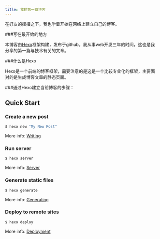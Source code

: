 ```yaml
---
title: 我的第一篇博客
---
```

在好友的撺掇之下，我也学着开始在网络上建立自己的博客。

###写在最开始的地方

本博客由[Hexo](https://hexo.io/)框架构建，发布于github。我从事web开发三年的时间，这也是我分享的第一篇与技术有关的文章。

###什么是Hexo

Hexo是一个前端的博客框架，需要注意的是这是一个比较专业化的框架，主要面对的是生成博客文章的静态页面。

###通过Hexo建立当前博客的步骤：


## Quick Start

### Create a new post

``` bash
$ hexo new "My New Post"
```

More info: [Writing](https://hexo.io/docs/writing.html)

### Run server

``` bash
$ hexo server
```

More info: [Server](https://hexo.io/docs/server.html)

### Generate static files

``` bash
$ hexo generate
```

More info: [Generating](https://hexo.io/docs/generating.html)

### Deploy to remote sites

``` bash
$ hexo deploy
```

More info: [Deployment](https://hexo.io/docs/deployment.html)
